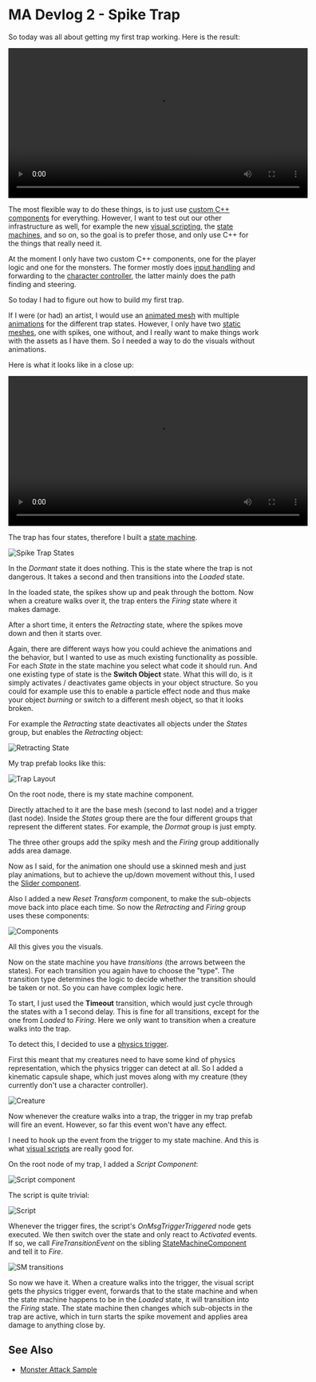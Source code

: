 # MA Devlog 2 - Spike Trap

So today was all about getting my first trap working. Here is the result:

<video src="media/devlog2/ma-dl2-Spike_Trap.mp4" width=600 controls></video>

The most flexible way to do these things, is to just use [custom C++ components](../../docs/custom-code/cpp/custom-cpp-component.md) for everything. However, I want to test out our other infrastructure as well, for example the new [visual scripting](../../docs/custom-code/visual-script/visual-script-overview.md), the [state machines](../../docs/ai/state-machine-asset.md), and so on, so the goal is to prefer those, and only use C++ for the things that really need it.

At the moment I only have two custom C++ components, one for the player logic and one for the monsters. The former mostly does [input handling](../../docs/input/input-overview.md) and forwarding to the [character controller](../../docs/physics/jolt/special/jolt-character-controller.md), the latter mainly does the path finding and steering.

So today I had to figure out how to build my first trap.

If I were (or had) an artist, I would use an [animated mesh](../../docs/animation/skeletal-animation/animated-mesh-asset.md) with multiple [animations](../../docs/animation/skeletal-animation/animation-clip-asset.md) for the different trap states. However, I only have two [static meshes](../../docs/graphics/meshes/mesh-asset.md), one with spikes, one without, and I really want to make things work with the assets as I have them. So I needed a way to do the visuals without animations.

Here is what it looks like in a close up:

<video src="media/devlog2/ma-dl2-SpikeTrapAnim.mp4" width=600 controls></video>

The trap has four states, therefore I built a [state machine](../../docs/ai/state-machine-asset.md).

![Spike Trap States](media/devlog2/ma-dl2-image1.png)

In the *Dormant* state it does nothing. This is the state where the trap is not dangerous. It takes a second and then transitions into the *Loaded* state.

In the loaded state, the spikes show up and peak through the bottom. Now when a creature walks over it, the trap enters the *Firing* state where it makes damage.

After a short time, it enters the *Retracting* state, where the spikes move down and then it starts over.

Again, there are different ways how you could achieve the animations and the behavior, but I wanted to use as much existing functionality as possible. For each *State* in the state machine you select what code it should run. And one existing type of state is the **Switch Object** state. What this will do, is it simply activates / deactivates game objects in your object structure. So you could for example use this to enable a particle effect node and thus make your object *burning* or switch to a different mesh object, so that it looks broken.

For example the *Retracting* state deactivates all objects under the *States* group, but enables the *Retracting* object:

![Retracting State](media/devlog2/ma-dl2-image2.png)

My trap prefab looks like this:

![Trap Layout](media/devlog2/ma-dl2-image3.png)

On the root node, there is my state machine component.

Directly attached to it are the base mesh (second to last node) and a trigger (last node). Inside the *States* group there are the four different groups that represent the different states. For example, the *Dormat* group is just empty.

The three other groups add the spiky mesh and the *Firing* group additionally adds area damage.

Now as I said, for the animation one should use a skinned mesh and just play animations, but to achieve the up/down movement without this, I used the [Slider component](../../docs/animation/property-animation/slider-component.md).

Also I added a new *Reset Transform* component, to make the sub-objects move back into place each time. So now the *Retracting* and *Firing* group uses these components:

![Components](media/devlog2/ma-dl2-image4.png)

All this gives you the visuals.

Now on the state machine you have *transitions* (the arrows between the states). For each transition you again have to choose the "type". The transition type determines the logic to decide whether the transition should be taken or not. So you can have complex logic here.

To start, I just used the **Timeout** transition, which would just cycle through the states with a 1 second delay.
This is fine for all transitions, except for the one from *Loaded* to *Firing*. Here we only want to transition when a creature walks into the trap.

To detect this, I decided to use a [physics trigger](../../docs/physics/jolt/actors/jolt-trigger-component.md).

First this meant that my creatures need to have some kind of physics representation, which the physics trigger can detect at all. So I added a kinematic capsule shape, which just moves along with my creature (they currently don't use a character controller).

![Creature](media/devlog2/ma-dl2-image5.png)

Now whenever the creature walks into a trap, the trigger in my trap prefab will fire an event. However, so far this event won't have any effect.

I need to hook up the event from the trigger to my state machine. And this is what [visual scripts](../../docs/custom-code/visual-script/visual-script-overview.md) are really good for.

On the root node of my trap, I added a *Script Component*:

![Script component](media/devlog2/ma-dl2-image6.png)

The script is quite trivial:

![Script](media/devlog2/ma-dl2-image7.png)

Whenever the trigger fires, the script's *OnMsgTriggerTriggered* node gets executed. We then switch over the state and only react to *Activated* events. If so, we call *FireTransitionEvent* on the sibling [StateMachineComponent](../../docs/ai/state-machine-component.md) and tell it to *Fire*.

![SM transitions](media/devlog2/ma-dl2-image8.png)

So now we have it. When a creature walks into the trigger, the visual script gets the physics trigger event, forwards that to the state machine and when the state machine happens to be in the *Loaded* state, it will transition into the *Firing* state. The state machine then changes which sub-objects in the trap are active, which in turn starts the spike movement and applies area damage to anything close by.

## See Also

* [Monster Attack Sample](monster-attack.md)